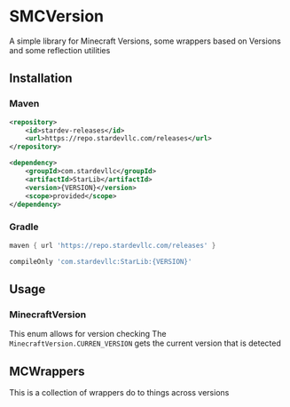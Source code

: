 # SMCVersion
A simple library for Minecraft Versions, some wrappers based on Versions and some reflection utilities
## Installation
### Maven
```xml
<repository>
    <id>stardev-releases</id>
    <url>https://repo.stardevllc.com/releases</url>
</repository>
```
```xml
<dependency>
    <groupId>com.stardevllc</groupId>
    <artifactId>StarLib</artifactId>
    <version>{VERSION}</version>
    <scope>provided</scope>
</dependency>
```
### Gradle
```groovy
maven { url 'https://repo.stardevllc.com/releases' }
```
```groovy
compileOnly 'com.stardevllc:StarLib:{VERSION}'
```
## Usage
### MinecraftVersion
This enum allows for version checking
The `MinecraftVersion.CURREN_VERSION` gets the current version that is detected
## MCWrappers
This is a collection of wrappers do to things across versions
